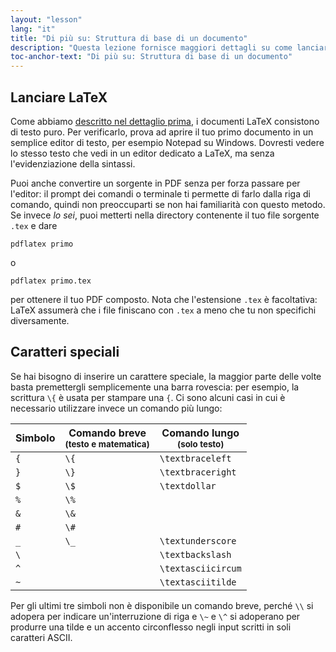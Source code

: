 ```yaml
---
layout: "lesson"
lang: "it"
title: "Di più su: Struttura di base di un documento"
description: "Questa lezione fornisce maggiori dettagli su come lanciare LaTeX, sui caratteri speciali di cui fa uso e su come inserirli nel PDF composto."
toc-anchor-text: "Di più su: Struttura di base di un documento"
---
```


## Lanciare LaTeX

Come abbiamo [descritto nel dettaglio prima](lesson-02), i documenti LaTeX 
consistono di testo puro. Per verificarlo, prova ad aprire il tuo primo documento 
in un semplice editor di testo, per esempio Notepad su Windows. 
Dovresti vedere lo stesso testo che vedi in un editor dedicato a LaTeX, 
ma senza l'evidenziazione della sintassi.

Puoi anche convertire un sorgente in PDF senza per forza
passare per l'editor: il prompt dei comandi o terminale ti permette di farlo
dalla riga di comando, quindi non preoccuparti se non hai familiarità con 
questo metodo. 
Se invece *lo sei*, puoi metterti nella directory contenente il tuo file sorgente 
`.tex` e dare

`pdflatex primo`

o

`pdflatex primo.tex`

per ottenere il tuo PDF composto. 
Nota che l'estensione `.tex` è facoltativa: LaTeX assumerà
che i file finiscano con `.tex` a meno che tu non specifichi diversamente.

## Caratteri speciali

Se hai bisogno di inserire un carattere speciale, la maggior parte delle volte
basta premettergli semplicemente una barra rovescia: per esempio, la scrittura 
`\{` è usata per stampare una `{`.
Ci sono alcuni casi in cui è necessario utilizzare invece un comando più lungo:

| Simbolo | Comando breve <br><small>(testo e matematica)</small> | Comando lungo <br><small>(solo testo)</small> |
| --- | --- | --- |
| `{`    | `\{`          | `\textbraceleft`  |
| `}`    | `\}`          | `\textbraceright` |
| `$`    | `\$`          | `\textdollar`     |
| `%`    | `\%`          |                   |
| `&`    | `\&`          |                   |
| `#`    | `\#`          |                   |
| `_`    | `\_`          | `\textunderscore` |
| ``\``  |               | `\textbackslash`  |
| `^`    |               | `\textasciicircum`|
| `~`    |               | `\textasciitilde` |

Per gli ultimi tre simboli non è disponibile un comando breve,
perché `\\` si adopera per indicare un'interruzione di riga 
e `\~` e `\^` si adoperano per produrre una tilde e un accento
circonflesso negli input scritti in soli caratteri ASCII.
